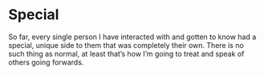 # Special


So far, every single person I have interacted with and gotten to know had a
special, unique side to them that was completely their own. There is no such
thing as normal, at least that’s how I’m going to treat and speak of others
going forwards.

